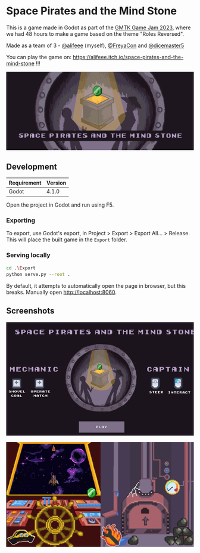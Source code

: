 # Space Pirates and the Mind Stone

This is a game made in Godot as part of the [GMTK Game Jam 2023](https://itch.io/jam/gmtk-2023), where we had 48 hours to make a game based on the theme "Roles Reversed".

Made as a team of 3 - [@alifeee] (myself), [@FreyaCon] and [@dicemaster5]

You can play the game on: <https://alifeee.itch.io/space-pirates-and-the-mind-stone> !!!

![Cover banner for the game](images/space-pirates-and-the-mind-stone.png)

[@alifeee]: https://github.com/alifeee
[@FreyaCon]: https://github.com/FreyaCon
[@dicemaster5]: https://github.com/dicemaster5

## Development

| Requirement | Version |
| ---- | ------- |
| Godot | 4.1.0 |

Open the project in Godot and run using F5.

### Exporting

To export, use Godot's export, in Project > Export > Export All... > Release.
This will place the built game in the `Export` folder.

### Serving locally

```bash
cd .\Export
python serve.py --root .
```

By default, it attempts to automatically open the page in browser, but this breaks. Manually open <http://localhost:8060>.

## Screenshots

![Screenshot of title screen, with title, controls, play button, and story image of two people stealing a green gem from a lit pedestal.](images/title-screen.png)

![In-game screenshot, showing two sides of the game. Left: cockpit of spaceship, with wheel and gem from title screen. Outside window is a ship sprite and space background. Right: underbelly of the spaceship, with coal boiler, pipes, gauges.](images/in-game.png)
